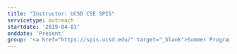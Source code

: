 ```yaml
---
title: "Instructor: UCSD CSE SPIS"
servicetype: outreach
startdate: '2019-04-01'
enddate: 'Present'
group: '<a href="https://spis.ucsd.edu/" target="_blank">Summer Program for Incoming Students (SPIS)</a>, <a href="https://cse.ucsd.edu/" target="_blank">CSE Department</a>, <a href="https://ucsd.edu/" target="_blank">UC San Diego</a>'
---
```

